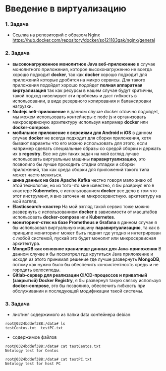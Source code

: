 # Введение в виртуализацию

### 1. Задача
- Ссылка на репозиторий с образом Nginx
https://hub.docker.com/repository/docker/so121183gak/nginx/general

### 2. Задача
- **высоконагруженное монолитное Java веб-приложение** в случае монолитного приложения, которое высоконагруженно не всегда хорошо подходит **docker**, так как **docker** хорошо подходит для приложений которые дробятся на микро сервисы. Для такого приложения подойдет хорошо подойдет **полная аппаратная виртуализация** так как ресурсы в нашем случае будут критичны, такой подход нивелирует эти проблемы и даст гибкость в использовании, в виде резервного копирования и балансировки нагрузки. 
- **Nodejs веб-приложение** в данном случае docker отлично подойдет, мы можем использовать контейнеры с node js и организовать микросервисную архитектуру используя например **docker** или **docker-compose**.
- **мобильное приложение c версиями для Android и iOS** в данном случае **docker** не всегда подходит для сборки приложения, хотя бывают варианты что его можно использовать для этого, если например сделать специальные образы со средой сборки и держать их в **regestry**. Все же для таких задач на мой взгляд лучше использовать виртуальные машины **паравиртуализацию**, это позволило бы лучше проходить стадии отладки и сборки приложений, так как среда сборки для приложений такого типа может часто меняться.
- **шина данных на базе Apache Kafka** честно говоря мало знаю об этой технологии, но из того что мне известно, я бы разврнул его в кластере **Kubernetes**, с использованием **docker** все дело в том что этот инструмент, я вно заточен на микросервистную. архитектуру на мой взгляд.
- **Elasticsearch-кластер** На мой взгляд такой сервис тоже можно развернуть с использованием **docker** в зависимости от масштабов использовать **docker-compose** или **Kubernetes**. 
- **мониторинг-стек на базе Prometheus и Grafana** в данном случае я бы использовал виртуальную машину **паравиртуализацию**, та как в принципе мониторинг может быть поднят где угодно и интегрирован с любой системой, пускай это будет монолит или микросервисная архитектура.
- **MongoDB как основное хранилище данных для Java-приложения** В данном случае я бы посмотрел где крутиться Java приложение и исходя из этого принимал решение где лучше развернуть **MongoDB**, потому как нужно было бы обеспечить консистентность среды и не городить велосипеды. 
- **Gitlab-сервер для реализации CI/CD-процессов и приватный (закрытый) Docker Registry**, я бы развернул такую связку используя **docker-compose**, это бы позволило, обеспечить гибкость при обслуживании и последующей модификации такой системы.


### 3. Задача
- листинг содержимого из папки data контейнера debian
```
root@0324bddef388:/data# ls
testCentos.txt  testPC.txt
```
- содержимое файлов
```
root@0324bddef388:/data# cat testCentos.txt 
Netology test for Centos

root@0324bddef388:/data# cat testPC.txt 
Netology test for host PC
```




